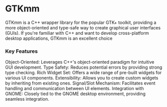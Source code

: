 # GTKmm 

GTKmm is a C++ wrapper library for the popular GTK+ toolkit, providing a more object-oriented and type-safe way to create graphical user interfaces (GUIs). If you're familiar with C++ and want to 
develop cross-platform desktop applications, GTKmm is an excellent choice

### Key Features

Object-Oriented: Leverages C++'s object-oriented paradigm for intuitive GUI development.
Type Safety: Reduces potential errors by providing strong type checking.
Rich Widget Set: Offers a wide range of pre-built widgets for various UI components.
Extensibility: Allows you to create custom widgets by inheriting from existing ones.
Signal/Slot Mechanism: Facilitates event handling and communication between UI elements.
Integration with GNOME: Closely tied to the GNOME desktop environment, providing seamless integration.

